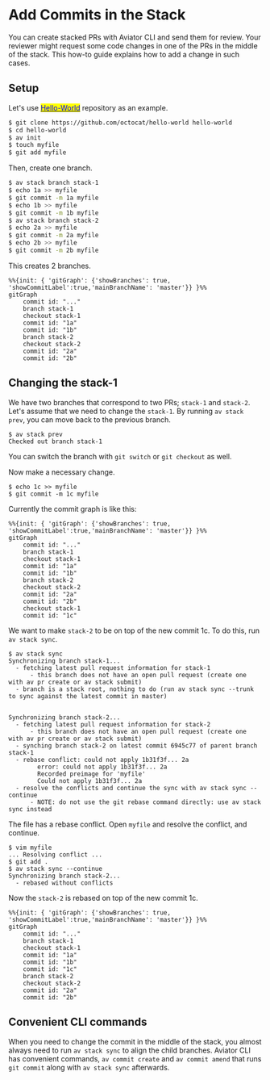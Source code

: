 # Add Commits in the Stack

You can create stacked PRs with Aviator CLI and send them for review. Your reviewer might request some code changes in one of the PRs in the middle of the stack. This how-to guide explains how to add a change in such cases.

## Setup

Let's use [<mark style="color:blue;">Hello-World</mark>](https://github.com/octocat/hello-world) repository as an example.

```bash
$ git clone https://github.com/octocat/hello-world hello-world
$ cd hello-world
$ av init
$ touch myfile
$ git add myfile
```

Then, create one branch.

```bash
$ av stack branch stack-1
$ echo 1a >> myfile
$ git commit -m 1a myfile
$ echo 1b >> myfile
$ git commit -m 1b myfile
$ av stack branch stack-2
$ echo 2a >> myfile
$ git commit -m 2a myfile
$ echo 2b >> myfile
$ git commit -m 2b myfile
```

This creates 2 branches.

```mermaid
%%{init: { 'gitGraph': {'showBranches': true, 'showCommitLabel':true,'mainBranchName': 'master'}} }%%
gitGraph
    commit id: "..."
    branch stack-1
    checkout stack-1
    commit id: "1a"
    commit id: "1b"
    branch stack-2
    checkout stack-2
    commit id: "2a"
    commit id: "2b"
```

## Changing the stack-1

We have two branches that correspond to two PRs; `stack-1` and `stack-2`. Let's assume that we need to change the `stack-1`. By running `av stack prev`, you can move back to the previous branch.

```
$ av stack prev
Checked out branch stack-1
```

You can switch the branch with `git switch` or `git checkout` as well.

Now make a necessary change.

```
$ echo 1c >> myfile
$ git commit -m 1c myfile
```

Currently the commit graph is like this:

```mermaid
%%{init: { 'gitGraph': {'showBranches': true, 'showCommitLabel':true,'mainBranchName': 'master'}} }%%
gitGraph
    commit id: "..."
    branch stack-1
    checkout stack-1
    commit id: "1a"
    commit id: "1b"
    branch stack-2
    checkout stack-2
    commit id: "2a"
    commit id: "2b"
    checkout stack-1
    commit id: "1c"
```

We want to make `stack-2` to be on top of the new commit 1c. To do this, run `av stack sync`.

```
$ av stack sync
Synchronizing branch stack-1...
  - fetching latest pull request information for stack-1
      - this branch does not have an open pull request (create one with av pr create or av stack submit)
  - branch is a stack root, nothing to do (run av stack sync --trunk to sync against the latest commit in master)


Synchronizing branch stack-2...
  - fetching latest pull request information for stack-2
      - this branch does not have an open pull request (create one with av pr create or av stack submit)
  - synching branch stack-2 on latest commit 6945c77 of parent branch stack-1
  - rebase conflict: could not apply 1b31f3f... 2a
        error: could not apply 1b31f3f... 2a
        Recorded preimage for 'myfile'
        Could not apply 1b31f3f... 2a
  - resolve the conflicts and continue the sync with av stack sync --continue
      - NOTE: do not use the git rebase command directly: use av stack sync instead
```

The file has a rebase conflict. Open `myfile` and resolve the conflict, and continue.

```
$ vim myfile
... Resolving conflict ...
$ git add .
$ av stack sync --continue
Synchronizing branch stack-2...
  - rebased without conflicts
```

Now the `stack-2` is rebased on top of the new commit 1c.

```mermaid
%%{init: { 'gitGraph': {'showBranches': true, 'showCommitLabel':true,'mainBranchName': 'master'}} }%%
gitGraph
    commit id: "..."
    branch stack-1
    checkout stack-1
    commit id: "1a"
    commit id: "1b"
    commit id: "1c"
    branch stack-2
    checkout stack-2
    commit id: "2a"
    commit id: "2b"
```

## Convenient CLI commands

When you need to change the commit in the middle of the stack, you almost always need to run `av stack sync` to align the child branches. Aviator CLI has convenient commands, `av commit create` and `av commit amend` that runs `git commit` along with `av stack sync` afterwards.
